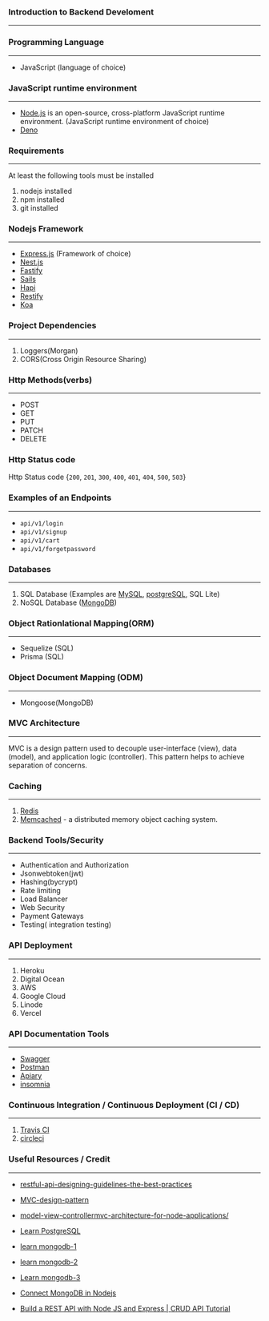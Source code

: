 ### Introduction to Backend Develoment
--------------------------------------

### Programming Language
-------------------------
- JavaScript (language of choice)
  
### JavaScript runtime environment
----------------------------------
- [Node.js](https://nodejs.org/en)  is an open-source, cross-platform JavaScript runtime environment. (JavaScript runtime environment of choice)
- [Deno](https://deno.com/runtime)

### Requirements
------------------
At least the following tools must be installed
1. nodejs installed
2. npm installed
3. git installed


### Nodejs Framework
----------------------------------
- [Express.js](https://expressjs.com/) (Framework of choice)
- [Nest.js](https://nestjs.com/)
- [Fastify](https://www.fastify.io/)
- [Sails](https://sailsjs.com/)
- [Hapi](https://hapi.dev/)
- [Restify](http://restify.com/)
- [Koa](https://koajs.com/)

### Project Dependencies
-------------------------
1. Loggers(Morgan)
2. CORS(Cross Origin Resource Sharing)

### Http Methods(verbs)
-------------------
- POST
- GET
- PUT
- PATCH
- DELETE

### Http Status code
Http Status code {`200`, `201`, `300`, `400`, `401`, `404`, `500`, `503`}

### Examples of an Endpoints
----------------------------- 
- `api/v1/login`
- `api/v1/signup`
- `api/v1/cart`
- `api/v1/forgetpassword`

### Databases
--------------
1. SQL Database (Examples are [MySQL](https://dev.mysql.com/doc/), [postgreSQL](https://www.postgresql.org/), SQL Lite)
2. NoSQL Database ([MongoDB](https://www.mongodb.com/))

### Object Rationlational Mapping(ORM)
---------------------------------------
- Sequelize (SQL)
- Prisma (SQL)

### Object Document Mapping (ODM)
-------------------------------------
- Mongoose(MongoDB)

### MVC Architecture
-----------------------
MVC is a design pattern used to decouple user-interface (view), data (model), and application logic (controller). This pattern helps to achieve separation of concerns.

### Caching
-------------------
1. [Redis](https://redis.io/)
2. [Memcached](https://memcached.org/) - a distributed memory object caching system.

### Backend Tools/Security
---------------------------
- Authentication and Authorization
- Jsonwebtoken(jwt)
- Hashing(bycrypt)
- Rate limiting
- Load Balancer
- Web Security
- Payment Gateways
- Testing( integration testing)
   
### API Deployment
------------------
1. Heroku
2. Digital Ocean
3. AWS
4. Google Cloud
5. Linode
6. Vercel

### API Documentation Tools
----------------------------
- [Swagger](https://swagger.io/)
- [Postman](https://www.postman.com/)
- [Apiary](https://apiary.io/)
- [insomnia](https://docs.insomnia.rest/)

### Continuous Integration / Continuous Deployment (CI / CD)
------------------------------------------------------------
1. [Travis CI](https://www.travis-ci.com/)
2. [circleci](https://circleci.com/)

### Useful Resources / Credit
--------------------------------
- [restful-api-designing-guidelines-the-best-practices](https://hackernoon.com/restful-api-designing-guidelines-the-best-practices-60e1d954e7c9)

- [MVC-design-pattern](https://dotnet.microsoft.com/en-us/apps/aspnet/mvc#:~:text=MVC%20is%20a%20design%20pattern,to%20achieve%20separation%20of%20concerns.)

- [model-view-controllermvc-architecture-for-node-applications/](https://www.geeksforgeeks.org/model-view-controllermvc-architecture-for-node-applications/)

- [Learn PostgreSQL](https://www.postgresqltutorial.com/)

- [learn mongodb-1](https://learn.mongodb.com/learn/course/mongodb-document-model/lesson-1-introduction-to-mongodb/learn)

- [learn mongodb-2](https://learn.mongodb.com/learn/course/mongodb-document-model/lesson-2-the-mongodb-document-model/learn)
- [Learn mongodb-3](https://learn.mongodb.com/learn/course/mongodb-document-model/lesson-3-managing-databases-collections-and-documents-in-atlas-data-explorer/first-lesson)

- [Connect MongoDB in Nodejs](https://learn.mongodb.com/courses/connecting-to-mongodb-in-nodejs)

- [Build a REST API with Node JS and Express | CRUD API Tutorial](https://www.youtube.com/watch?v=l8WPWK9mS5M)

